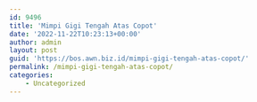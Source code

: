 ```yaml
---
id: 9496
title: 'Mimpi Gigi Tengah Atas Copot'
date: '2022-11-22T10:23:13+00:00'
author: admin
layout: post
guid: 'https://bos.awn.biz.id/mimpi-gigi-tengah-atas-copot/'
permalink: /mimpi-gigi-tengah-atas-copot/
categories:
    - Uncategorized
---
```


